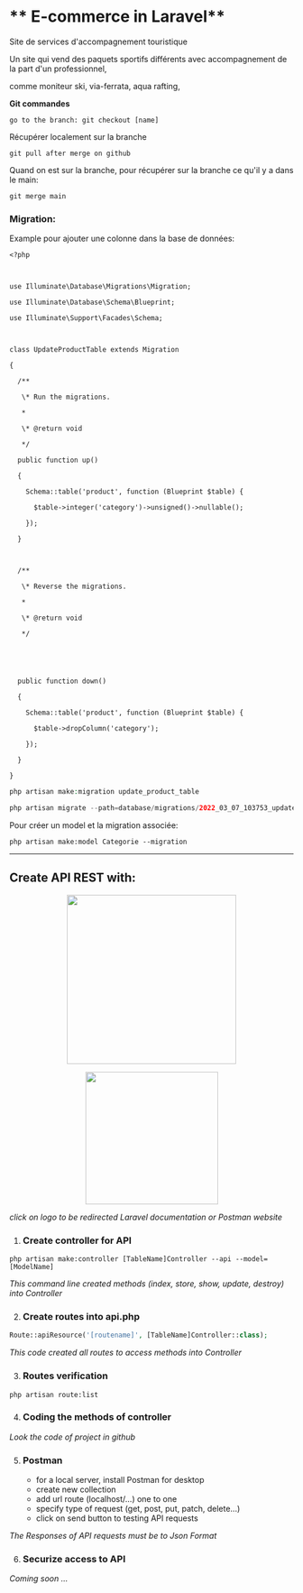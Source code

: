 

# ** E-commerce in Laravel**

Site de services d'accompagnement touristique

Un site qui vend des paquets sportifs différents avec accompagnement  de la part d'un professionnel,

comme moniteur ski, via-ferrata, aqua rafting,

**Git commandes**

```
go to the branch: git checkout [name]
```

Récupérer localement sur la branche

```
git pull after merge on github
```

Quand on est sur la branche, pour récupérer sur la branche ce qu'il y a dans le main:

```
git merge main 
```



### Migration:



Example pour ajouter une colonne dans la base de données:



```
<?php



use Illuminate\Database\Migrations\Migration;

use Illuminate\Database\Schema\Blueprint;

use Illuminate\Support\Facades\Schema;



class UpdateProductTable extends Migration

{

  /**

   \* Run the migrations.

   *

   \* @return void

   */

  public function up()

  {

​    Schema::table('product', function (Blueprint $table) {

​      $table->integer('category')->unsigned()->nullable();

​    });

  }



  /**

   \* Reverse the migrations.

   *

   \* @return void

   */



  

  public function down()

  {

​    Schema::table('product', function (Blueprint $table) {

​      $table->dropColumn('category');

​    });

  }

}
```



```php
php artisan make:migration update_product_table

php artisan migrate --path=database/migrations/2022_03_07_103753_update_product_table.php
```

Pour créer un model et la migration associée:

```
php artisan make:model Categorie --migration
```
---
## Create API REST with:

<p align="center"><a href="https://laravel.com/docs/9.x/eloquent-resources" target="_blank"><img src="https://raw.githubusercontent.com/laravel/art/master/logo-lockup/5%20SVG/2%20CMYK/1%20Full%20Color/laravel-logolockup-cmyk-red.svg" width="300"></a></p>

<p align="center"><a href="https://www.postman.com/" target="_blank"><img src="https://seeklogo.com/images/P/postman-logo-5110850F84-seeklogo.com.png" width="235"></a></p>

*click on logo to be redirected Laravel documentation or Postman website*

1. ### Create controller for API
`php artisan make:controller [TableName]Controller --api --model=[ModelName]`

*This command line created methods (index, store, show, update, destroy) into Controller*

2. ### Create routes into api.php
```php
Route::apiResource('[routename]', [TableName]Controller::class);
```
*This code created all routes to access methods into Controller*

3. ### Routes verification
`php artisan route:list`

4. ### Coding the methods of controller
*Look the code of project in github*

5. ### Postman
    - for a local server, install Postman for desktop
    - create new collection
    - add url route (localhost/...) one to one
    - specify type of request (get, post, put, patch, delete...)
    - click on send button to testing API requests

*The Responses of API requests must be to Json Format*

6. ### Securize access to API
*Coming soon ...*